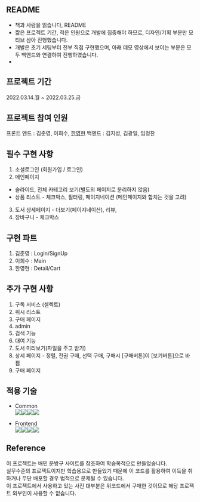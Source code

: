 ## README
- 책과 사람을 읽습니다, README
- 짧은 프로젝트 기간, 적은 인원으로 개발에 집중해야 하므로, 디자인/기획 부분만 모티브 삼아 진행했습니다.
- 개발은 초기 세팅부터 전부 직접 구현했으며, 아래 데모 영상에서 보이는 부분은 모두 백앤드와 연결하여 진행하였습니다.
- 
## 프로젝트 기간
2022.03.14.월 ~ 2022.03.25.금

## 프로젝트 참여 인원
프론트 엔드 : 김준영, 이희수, <a href="https://velog.io/@dudgus1670">한영현</a>
백엔드 : 김지성, 김광일, 임정찬

## 필수 구현 사항
1. 소셜로그인 (회원가입 / 로그인)
2. 메인페이지 
- 슬라이드, 전체 카테고리 보기(별도의 페이지로 분리하지 않음)
- 상품 리스트 - 체크박스, 필터링, 페이지네이션 (메인페이지와 합치는 것을 고려)
3. 도서 상세페이지 - 더보기(페이지네이션), 리뷰, 
4. 장바구니 - 체크박스

## 구현 파트
1. 김준영 : Login/SignUp
2. 이희수 : Main
3. 한영현 : Detail/Cart

## 추가 구현 사항
1. 구독 서비스 (셀렉트)
2. 위시 리스트
3. 구매 페이지
4. admin
5. 검색 기능
6. 대여 기능
7. 도서 미리보기(파일을 주고 받기)
8. 상세 페이지 - 정렬, 전권 구매, 선택 구매, 구매시 [구매버튼]이 [보기버튼]으로 바뀜
9. 구매 페이지

## 적용 기술
- Common<br>
<img src="https://img.shields.io/badge/github-181717?style=for-the-badge&logo=github&logoColor=white"><img src="https://img.shields.io/badge/git-F05032?style=for-the-badge&logo=git&logoColor=white"><img src="https://img.shields.io/badge/Trello-%23026AA7.svg?style=for-the-badge&logo=Trello&logoColor=white"><img src="https://img.shields.io/badge/Slack-4A154B?style=for-the-badge&logo=slack&logoColor=white">

- Frontend<br>
<img src="https://img.shields.io/badge/html5-E34F26?style=for-the-badge&logo=html5&logoColor=white"><img src="https://img.shields.io/badge/css-1572B6?style=for-the-badge&logo=css3&logoColor=white"><img src="https://img.shields.io/badge/javascript-F7DF1E?style=for-the-badge&logo=javascript&logoColor=black"><img src="https://img.shields.io/badge/react-61DAFB?style=for-the-badge&logo=react&logoColor=black">

## Reference
이 프로젝트는 배민 문방구 사이트를 참조하여 학습목적으로 만들었습니다.<br>
실무수준의 프로젝트이지만 학습용으로 만들었기 때문에 이 코드를 활용하여 이득을 취하거나 무단 배포할 경우 법적으로 문제될 수 있습니다.<br>
이 프로젝트에서 사용하고 있는 사진 대부분은 위코드에서 구매한 것이므로 해당 프로젝트 외부인이 사용할 수 없습니다.

